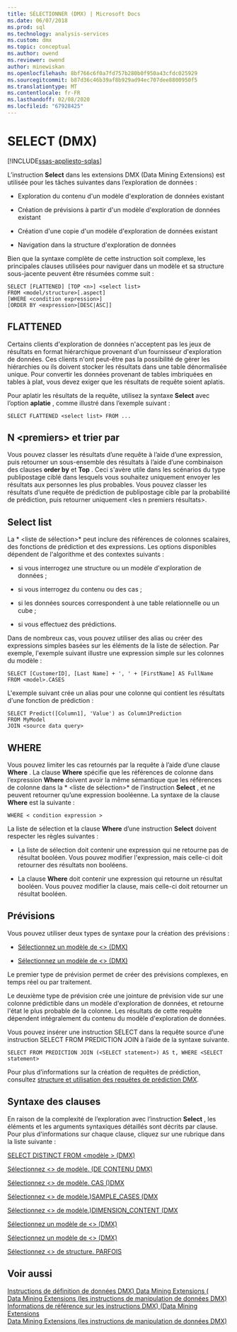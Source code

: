 ```yaml
---
title: SÉLECTIONNER (DMX) | Microsoft Docs
ms.date: 06/07/2018
ms.prod: sql
ms.technology: analysis-services
ms.custom: dmx
ms.topic: conceptual
ms.author: owend
ms.reviewer: owend
author: minewiskan
ms.openlocfilehash: 8bf766c6f0a7fd757b280b0f950a43cfdc025929
ms.sourcegitcommit: b87d36c46b39af8b929ad94ec707dee8800950f5
ms.translationtype: MT
ms.contentlocale: fr-FR
ms.lasthandoff: 02/08/2020
ms.locfileid: "67928425"
---
```

# <a name="select-dmx"></a>SELECT (DMX)
[!INCLUDE[ssas-appliesto-sqlas](../includes/ssas-appliesto-sqlas.md)]

  L’instruction **Select** dans les extensions DMX (Data Mining Extensions) est utilisée pour les tâches suivantes dans l’exploration de données :  
  
-   Exploration du contenu d'un modèle d'exploration de données existant  
  
-   Création de prévisions à partir d'un modèle d'exploration de données existant  
  
-   Création d'une copie d'un modèle d'exploration de données existant  
  
-   Navigation dans la structure d'exploration de données  
  
 Bien que la syntaxe complète de cette instruction soit complexe, les principales clauses utilisées pour naviguer dans un modèle et sa structure sous-jacente peuvent être résumées comme suit :  
  
```  
SELECT [FLATTENED] [TOP <n>] <select list>  
FROM <model/structure>[.aspect]  
[WHERE <condition expression>]  
[ORDER BY <expression>[DESC|ASC]]  
```  
  
## <a name="flattened"></a>FLATTENED  
 Certains clients d'exploration de données n'acceptent pas les jeux de résultats en format hiérarchique provenant d'un fournisseur d'exploration de données. Ces clients n'ont peut-être pas la possibilité de gérer les hiérarchies ou ils doivent stocker les résultats dans une table dénormalisée unique. Pour convertir les données provenant de tables imbriquées en tables à plat, vous devez exiger que les résultats de requête soient aplatis.  
  
 Pour aplatir les résultats de la requête, utilisez la syntaxe **Select** avec l’option **aplatie** , comme illustré dans l’exemple suivant :  
  
```  
SELECT FLATTENED <select list> FROM ...  
```  
  
## <a name="top-n-and-order-by"></a>N \<premiers> et trier par  
 Vous pouvez classer les résultats d’une requête à l’aide d’une expression, puis retourner un sous-ensemble des résultats à l’aide d’une combinaison des clauses **order by** et **Top** . Ceci s'avère utile dans les scénarios du type publipostage ciblé dans lesquels vous souhaitez uniquement envoyer les résultats aux personnes les plus probables. Vous pouvez classer les résultats d’une requête de prédiction de publipostage cible par la probabilité de prédiction, puis retourner uniquement \<les n premiers résultats>.  
  
## <a name="select-list"></a>Select list  
 La * \<liste de sélection>* peut inclure des références de colonnes scalaires, des fonctions de prédiction et des expressions. Les options disponibles dépendent de l'algorithme et des contextes suivants :  
  
-   si vous interrogez une structure ou un modèle d'exploration de données ;  
  
-   si vous interrogez du contenu ou des cas ;  
  
-   si les données sources correspondent à une table relationnelle ou un cube ;  
  
-   si vous effectuez des prédictions.  
  
 Dans de nombreux cas, vous pouvez utiliser des alias ou créer des expressions simples basées sur les éléments de la liste de sélection. Par exemple, l'exemple suivant illustre une expression simple sur les colonnes du modèle :  
  
```  
SELECT [CustomerID], [Last Name] + ', ' + [FirstName] AS FullName  
FROM <model>.CASES  
```  
  
 L'exemple suivant crée un alias pour une colonne qui contient les résultats d'une fonction de prédiction :  
  
```  
SELECT Predict([Column1], 'Value') as Column1Prediction  
FROM MyModel  
JOIN <source data query>  
```  
  
## <a name="where"></a>WHERE  
 Vous pouvez limiter les cas retournés par la requête à l’aide d’une clause **Where** . La clause **Where** spécifie que les références de colonne dans l’expression **Where** doivent avoir la même sémantique que les références de colonne dans la * \<liste de sélection>* de l’instruction **Select** , et ne peuvent retourner qu’une expression booléenne. La syntaxe de la clause **Where** est la suivante :  
  
```  
WHERE < condition expression >  
```  
  
 La liste de sélection et la clause **Where** d’une instruction **Select** doivent respecter les règles suivantes :  
  
-   La liste de sélection doit contenir une expression qui ne retourne pas de résultat booléen. Vous pouvez modifier l'expression, mais celle-ci doit retourner des résultats non booléens.  
  
-   La clause **Where** doit contenir une expression qui retourne un résultat booléen. Vous pouvez modifier la clause, mais celle-ci doit retourner un résultat booléen.  
  
## <a name="predictions"></a>Prévisions  
 Vous pouvez utiliser deux types de syntaxe pour la création des prévisions :  
  
-   [Sélectionnez un modèle de &#60;&#62; &#40;DMX&#41;](../dmx/select-from-model-prediction-join-dmx.md)  
  
-   [Sélectionnez un modèle de &#60;&#62; &#40;DMX&#41;](../dmx/select-from-model-dmx.md)  
  
 Le premier type de prévision permet de créer des prévisions complexes, en temps réel ou par traitement.  
  
 Le deuxième type de prévision crée une jointure de prévision vide sur une colonne prédictible dans un modèle d'exploration de données, et retourne l'état le plus probable de la colonne. Les résultats de cette requête dépendent intégralement du contenu du modèle d'exploration de données.  
  
 Vous pouvez insérer une instruction SELECT dans la requête source d’une instruction SELECT FROM PREDICTION JOIN à l’aide de la syntaxe suivante.  
  
```  
SELECT FROM PREDICTION JOIN (<SELECT statement>) AS t, WHERE <SELECT statement>  
```  
  
 Pour plus d’informations sur la création de requêtes de prédiction, consultez [structure et utilisation des requêtes de prédiction DMX](../dmx/structure-and-usage-of-dmx-prediction-queries.md).  
  
## <a name="clause-syntax"></a>Syntaxe des clauses  
 En raison de la complexité de l’exploration avec l’instruction **Select** , les éléments et les arguments syntaxiques détaillés sont décrits par clause. Pour plus d'informations sur chaque clause, cliquez sur une rubrique dans la liste suivante :  
  
 [SELECT DISTINCT FROM &#60;modèle &#62; &#40;DMX&#41;](../dmx/select-distinct-from-model-dmx.md)  
  
 [Sélectionnez &#60;&#62; de modèle. &#40;DE CONTENU DMX&#41;](../dmx/select-from-model-content-dmx.md)  
  
 [Sélectionnez &#60;&#62; de modèle. CAS &#40;&#41;DMX](../dmx/select-from-model-cases-dmx.md)  
  
 [Sélectionnez &#60;&#62; de modèle.&#41;SAMPLE_CASES &#40;DMX](../dmx/select-from-model-sample-cases-dmx.md)  
  
 [Sélectionnez &#60;&#62; de modèle.&#41;DIMENSION_CONTENT &#40;DMX](../dmx/select-from-model-dimension-content-dmx.md)  
  
 [Sélectionnez un modèle de &#60;&#62; &#40;DMX&#41;](../dmx/select-from-model-prediction-join-dmx.md)  
  
 [Sélectionnez un modèle de &#60;&#62; &#40;DMX&#41;](../dmx/select-from-model-dmx.md)  
  
 [Sélectionnez &#60;&#62; de structure. PARFOIS](../dmx/select-from-structure-cases.md)  
  
## <a name="see-also"></a>Voir aussi  
 [Instructions de définition de données DMX&#41; Data Mining Extensions &#40;](../dmx/dmx-statements-data-definition.md)   
 [Data Mining Extensions &#40;les instructions de manipulation de données DMX&#41;](../dmx/dmx-statements-data-manipulation.md)   
 [Informations de référence sur les instructions DMX&#41; &#40;Data Mining Extensions](../dmx/data-mining-extensions-dmx-statements.md)   
 [Data Mining Extensions &#40;les instructions de manipulation de données DMX&#41;](../dmx/dmx-statements-data-manipulation.md)  
  
  
